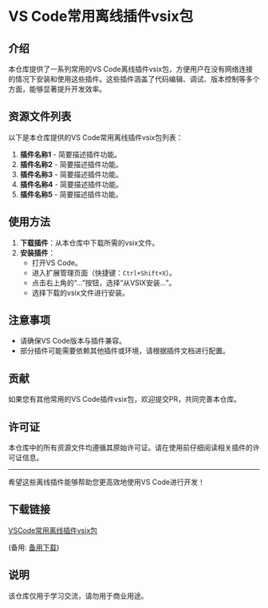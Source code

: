 # VS Code常用离线插件vsix包

## 介绍

本仓库提供了一系列常用的VS Code离线插件vsix包，方便用户在没有网络连接的情况下安装和使用这些插件。这些插件涵盖了代码编辑、调试、版本控制等多个方面，能够显著提升开发效率。

## 资源文件列表

以下是本仓库提供的VS Code常用离线插件vsix包列表：

1. **插件名称1** - 简要描述插件功能。
2. **插件名称2** - 简要描述插件功能。
3. **插件名称3** - 简要描述插件功能。
4. **插件名称4** - 简要描述插件功能。
5. **插件名称5** - 简要描述插件功能。

## 使用方法

1. **下载插件**：从本仓库中下载所需的vsix文件。
2. **安装插件**：
   - 打开VS Code。
   - 进入扩展管理页面（快捷键：`Ctrl+Shift+X`）。
   - 点击右上角的“...”按钮，选择“从VSIX安装...”。
   - 选择下载的vsix文件进行安装。

## 注意事项

- 请确保VS Code版本与插件兼容。
- 部分插件可能需要依赖其他插件或环境，请根据插件文档进行配置。

## 贡献

如果您有其他常用的VS Code插件vsix包，欢迎提交PR，共同完善本仓库。

## 许可证

本仓库中的所有资源文件均遵循其原始许可证。请在使用前仔细阅读相关插件的许可证信息。

---

希望这些离线插件能够帮助您更高效地使用VS Code进行开发！

## 下载链接
[VSCode常用离线插件vsix包](https://pan.quark.cn/s/eb2a64e8d38e) 

(备用: [备用下载](https://pan.baidu.com/s/1NhfnRf_kZkT0LUztmNeD5Q?pwd=1234))

## 说明

该仓库仅用于学习交流，请勿用于商业用途。
